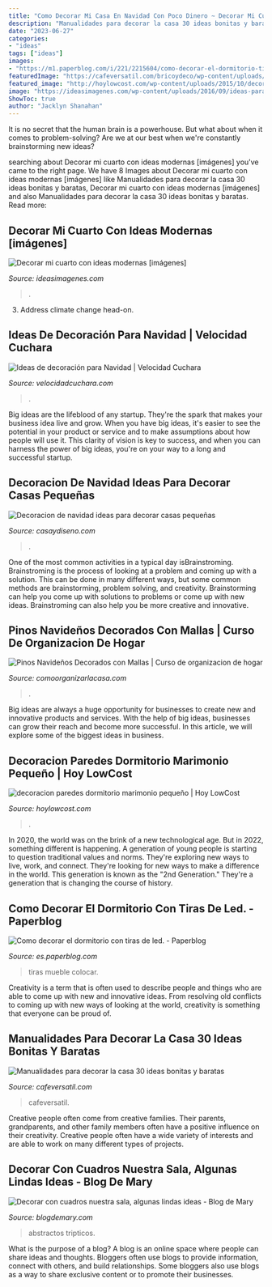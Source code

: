```yaml
---
title: "Como Decorar Mi Casa En Navidad Con Poco Dinero ~ Decorar Mi Cuarto Con Ideas Modernas [imágenes]"
description: "Manualidades para decorar la casa 30 ideas bonitas y baratas"
date: "2023-06-27"
categories:
- "ideas"
tags: ["ideas"]
images:
- "https://m1.paperblog.com/i/221/2215604/como-decorar-el-dormitorio-tiras-led-L-m_liBc.jpeg"
featuredImage: "https://cafeversatil.com/bricoydeco/wp-content/uploads/2016/10/005-42.jpg"
featured_image: "http://hoylowcost.com/wp-content/uploads/2015/10/decoracion-paredes-dormitorio-marimonio-pequeño.jpg"
image: "https://ideasimagenes.com/wp-content/uploads/2016/09/ideas-para-decorar-tu-cuarto_opt.jpg"
ShowToc: true
author: "Jacklyn Shanahan"
---
```



It is no secret that the human brain is a powerhouse. But what about when it comes to problem-solving? Are we at our best when we're constantly brainstorming new ideas?

	

		
searching about Decorar mi cuarto con ideas modernas [imágenes] you've came to the right page. We have 8 Images about Decorar mi cuarto con ideas modernas [imágenes] like Manualidades para decorar la casa 30 ideas bonitas y baratas, Decorar mi cuarto con ideas modernas [imágenes] and also Manualidades para decorar la casa 30 ideas bonitas y baratas. Read more:
		
    
## Decorar Mi Cuarto Con Ideas Modernas [imágenes]

<img loading=lazy src="https://ideasimagenes.com/wp-content/uploads/2016/09/ideas-para-decorar-tu-cuarto_opt.jpg" onerror="this.onerror=null;this.src='https://tse3.mm.bing.net/th?id=OIP.Uoo8SoWrLTQ8B65C4eAWsAHaEO&amp;pid=15.1';" alt="Decorar mi cuarto con ideas modernas [imágenes]">

_Source: ideasimagenes.com_

>. 

	

3. Address climate change head-on. 

    
## Ideas De Decoración Para Navidad | Velocidad Cuchara

<img loading=lazy src="https://www.velocidadcuchara.com/wp-content/uploads/2016/11/NordicWare-RenoVC.jpg" onerror="this.onerror=null;this.src='https://tse3.mm.bing.net/th?id=OIP.bkr85tVdzPkbJ3HAKUMOFwHaE9&amp;pid=15.1';" alt="Ideas de decoración para Navidad | Velocidad Cuchara">

_Source: velocidadcuchara.com_

>. 

	

Big ideas are the lifeblood of any startup. They're the spark that makes your business idea live and grow. When you have big ideas, it's easier to see the potential in your product or service and to make assumptions about how people will use it. This clarity of vision is key to success, and when you can harness the power of big ideas, you're on your way to a long and successful startup.

    
## Decoracion De Navidad Ideas Para Decorar Casas Pequeñas

<img loading=lazy src="https://casaydiseno.com/wp-content/uploads/2015/09/decoracion-de-navidad-ideas-para-decorar-arbol-esquina.jpg" onerror="this.onerror=null;this.src='https://tse1.mm.bing.net/th?id=OIP.33c8-DEu-2iMZ8l-es_qhAHaJ3&amp;pid=15.1';" alt="Decoracion de navidad ideas para decorar casas pequeñas">

_Source: casaydiseno.com_

>. 

	

One of the most common activities in a typical day isBrainstroming. Brainstroming is the process of looking at a problem and coming up with a solution. This can be done in many different ways, but some common methods are brainstorming, problem solving, and creativity. Brainstorming can help you come up with solutions to problems or come up with new ideas. Brainstroming can also help you be more creative and innovative.

    
## Pinos Navideños Decorados Con Mallas | Curso De Organizacion De Hogar

<img loading=lazy src="http://comoorganizarlacasa.com/wp-content/uploads/2017/11/Pinos-Navidenos-Decorados-con-Mallas-22.jpg" onerror="this.onerror=null;this.src='https://tse2.mm.bing.net/th?id=OIP.aBtBoxFKPawmgUDdPWoItwHaJ4&amp;pid=15.1';" alt="Pinos Navideños Decorados con Mallas | Curso de organizacion de hogar">

_Source: comoorganizarlacasa.com_

>. 

	

Big ideas are always a huge opportunity for businesses to create new and innovative products and services. With the help of big ideas, businesses can grow their reach and become more successful. In this article, we will explore some of the biggest ideas in business.

    
## Decoracion Paredes Dormitorio Marimonio Pequeño | Hoy LowCost

<img loading=lazy src="http://hoylowcost.com/wp-content/uploads/2015/10/decoracion-paredes-dormitorio-marimonio-pequeño.jpg" onerror="this.onerror=null;this.src='https://tse3.mm.bing.net/th?id=OIP.7S9UYFETrjju1wGhS2wk1AHaHa&amp;pid=15.1';" alt="decoracion paredes dormitorio marimonio pequeño | Hoy LowCost">

_Source: hoylowcost.com_

>. 

	

In 2020, the world was on the brink of a new technological age. But in 2022, something different is happening. A generation of young people is starting to question traditional values and norms. They're exploring new ways to live, work, and connect. They're looking for new ways to make a difference in the world. This generation is known as the "2nd Generation." They're a generation that is changing the course of history.

    
## Como Decorar El Dormitorio Con Tiras De Led. - Paperblog

<img loading=lazy src="https://m1.paperblog.com/i/221/2215604/como-decorar-el-dormitorio-tiras-led-L-m_liBc.jpeg" onerror="this.onerror=null;this.src='https://tse1.mm.bing.net/th?id=OIP.1v-SNIslw8JvknMkdJCWzwHaFj&amp;pid=15.1';" alt="Como decorar el dormitorio con tiras de led. - Paperblog">

_Source: es.paperblog.com_

>tiras mueble colocar. 

	

Creativity is a term that is often used to describe people and things who are able to come up with new and innovative ideas. From resolving old conflicts to coming up with new ways of looking at the world, creativity is something that everyone can be proud of.

    
## Manualidades Para Decorar La Casa 30 Ideas Bonitas Y Baratas

<img loading=lazy src="https://cafeversatil.com/bricoydeco/wp-content/uploads/2016/10/005-42.jpg" onerror="this.onerror=null;this.src='https://tse2.mm.bing.net/th?id=OIP.pIGa9XgI_O6L1HbLODpuugHaJ4&amp;pid=15.1';" alt="Manualidades para decorar la casa 30 ideas bonitas y baratas">

_Source: cafeversatil.com_

>cafeversatil. 

	

Creative people often come from creative families. Their parents, grandparents, and other family members often have a positive influence on their creativity. Creative people often have a wide variety of interests and are able to work on many different types of projects.

    
## Decorar Con Cuadros Nuestra Sala, Algunas Lindas Ideas - Blog De Mary

<img loading=lazy src="https://blogdemary.com/wp-content/uploads/2019/09/cuadros-modernos-tra­pticos-da­pticos-florales-abstractos-para-comedor-diario-decorativos-banos-sala-habitaciones-decoracion-salas-color-chocolate-cuartos-1043x798-500x383.jpg" onerror="this.onerror=null;this.src='https://tse4.mm.bing.net/th?id=OIP.mUPqrcO5SaaiRrG1AzQv1gHaFr&amp;pid=15.1';" alt="Decorar con cuadros nuestra sala, algunas lindas ideas - Blog de Mary">

_Source: blogdemary.com_

>abstractos tripticos. 

	

What is the purpose of a blog?
A blog is an online space where people can share ideas and thoughts. Bloggers often use blogs to provide information, connect with others, and build relationships. Some bloggers also use blogs as a way to share exclusive content or to promote their businesses.

